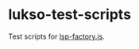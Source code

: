# lukso-test-scripts

Test scripts for [lsp-factory.js](https://docs.lukso.tech/tools/lsp-factoryjs/introduction/getting-started).
